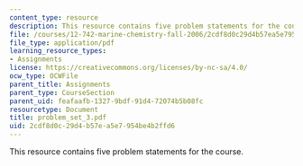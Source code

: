 ```yaml
---
content_type: resource
description: This resource contains five problem statements for the course.
file: /courses/12-742-marine-chemistry-fall-2006/2cdf8d0c29d4b57ea5e7954be4b2ffd6_problem_set_3.pdf
file_type: application/pdf
learning_resource_types:
- Assignments
license: https://creativecommons.org/licenses/by-nc-sa/4.0/
ocw_type: OCWFile
parent_title: Assignments
parent_type: CourseSection
parent_uid: feafaafb-1327-9bdf-91d4-72074b5b08fc
resourcetype: Document
title: problem_set_3.pdf
uid: 2cdf8d0c-29d4-b57e-a5e7-954be4b2ffd6
---
```

This resource contains five problem statements for the course.